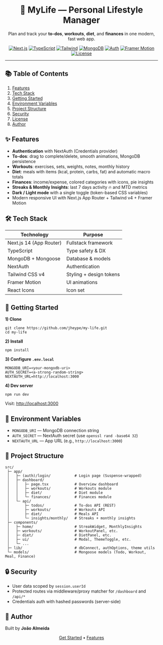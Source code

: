 <div align="center">
  <h1>🌱 MyLife — Personal Lifestyle Manager</h1>
  <p>Plan and track your <strong>to-dos</strong>, <strong>workouts</strong>, <strong>diet</strong>, and <strong>finances</strong> in one modern, fast web app.</p>

  <!-- Badges (edit links as needed) -->
  <p>
    <a href="#"><img alt="Next.js" src="https://img.shields.io/badge/Next.js-14-black?logo=nextdotjs"></a>
    <a href="#"><img alt="TypeScript" src="https://img.shields.io/badge/TypeScript-5-3178C6?logo=typescript&logoColor=white"></a>
    <a href="#"><img alt="Tailwind" src="https://img.shields.io/badge/Tailwind%20CSS-v4-06B6D4?logo=tailwindcss&logoColor=white"></a>
    <a href="#"><img alt="MongoDB" src="https://img.shields.io/badge/MongoDB-Mongoose-47A248?logo=mongodb&logoColor=white"></a>
    <a href="#"><img alt="Auth" src="https://img.shields.io/badge/NextAuth-Credentials-000000?logo=auth0&logoColor=white"></a>
    <a href="#"><img alt="Framer Motion" src="https://img.shields.io/badge/Framer%20Motion-UI%20Animations-0055FF?logo=framer&logoColor=white"></a>
    <a href="#"><img alt="License" src="https://img.shields.io/badge/License-Personal-green"></a>
  </p>

</div>

<hr/>

<!-- TOC -->
<h2 id="table-of-contents">📚 Table of Contents</h2>
<ol>
  <li><a href="#features">Features</a></li>
  <li><a href="#stack">Tech Stack</a></li>
  <li><a href="#getting-started">Getting Started</a></li>
  <li><a href="#environment">Environment Variables</a></li>
  <li><a href="#project-structure">Project Structure</a></li>
  <li><a href="#security">Security</a></li>
  <li><a href="#license">License</a></li>
  <li><a href="#author">Author</a></li>
</ol>

<!-- Features -->
<h2 id="features">✨ Features</h2>
<ul>
  <li><strong>Authentication</strong> with NextAuth (Credentials provider)</li>
  <li><strong>To-dos</strong>: drag to complete/delete, smooth animations, MongoDB persistence</li>
  <li><strong>Workouts</strong>: exercises, sets, weights, notes, monthly history</li>
  <li><strong>Diet</strong>: meals with items (kcal, protein, carbs, fat) and automatic macro totals</li>
  <li><strong>Finances</strong>: income/expense, colored categories with icons, pie insights</li>
  <li><strong>Streaks & Monthly Insights</strong>: last 7 days activity 🔥 and MTD metrics</li>
  <li><strong>Dark / Light mode</strong> with a single toggle (token-based CSS variables)</li>
  <li>Modern responsive UI with Next.js App Router + Tailwind v4 + Framer Motion</li>
</ul>

<!-- Stack -->
<h2 id="stack">🛠️ Tech Stack</h2>
<table>
  <thead>
    <tr><th>Technology</th><th>Purpose</th></tr>
  </thead>
  <tbody>
    <tr><td>Next.js 14 (App Router)</td><td>Fullstack framework</td></tr>
    <tr><td>TypeScript</td><td>Type safety & DX</td></tr>
    <tr><td>MongoDB + Mongoose</td><td>Database & models</td></tr>
    <tr><td>NextAuth</td><td>Authentication</td></tr>
    <tr><td>Tailwind CSS v4</td><td>Styling + design tokens</td></tr>
    <tr><td>Framer Motion</td><td>UI animations</td></tr>
    <tr><td>React Icons</td><td>Icon set</td></tr>
  </tbody>
</table>

<!-- Getting Started -->
<h2 id="getting-started">🚀 Getting Started</h2>

<p><strong>1) Clone</strong></p>
<pre><code>git clone https://github.com/jheype/my-life.git
cd my-life
</code></pre>

<p><strong>2) Install</strong></p>
<pre><code>npm install
</code></pre>

<p><strong>3) Configure <code>.env.local</code></strong></p>
<pre><code>MONGODB_URI=&lt;your-mongodb-uri&gt;
AUTH_SECRET=&lt;a-strong-random-string&gt;
NEXTAUTH_URL=http://localhost:3000
</code></pre>

<p><strong>4) Dev server</strong></p>
<pre><code>npm run dev
</code></pre>

<p>Visit: <a href="http://localhost:3000" target="_blank" rel="noopener">http://localhost:3000</a></p>

<!-- Environment -->
<h2 id="environment">🔧 Environment Variables</h2>
<ul>
  <li><code>MONGODB_URI</code> — MongoDB connection string</li>
  <li><code>AUTH_SECRET</code> — NextAuth secret (use <code>openssl rand -base64 32</code>)</li>
  <li><code>NEXTAUTH_URL</code> — App URL (e.g., <code>http://localhost:3000</code>)</li>
</ul>

<!-- Structure -->
<h2 id="project-structure">🧱 Project Structure</h2>
<pre><code>src/
 ├─ app/
 │   ├─ (auth)/login/           # Login page (Suspense-wrapped)
 │   ├─ dashboard/
 │   │   ├─ page.tsx            # Overview dashboard
 │   │   ├─ workouts/           # Workouts module
 │   │   ├─ diet/               # Diet module
 │   │   └─ finances/           # Finances module
 │   └─ api/
 │       ├─ todos/              # To-dos API (REST)
 │       ├─ workouts/           # Workouts API
 │       ├─ diet/               # Meals API
 │       └─ insights/monthly/   # Streaks + monthly insights
 ├─ components/
 │   ├─ home/                   # StreakWidget, MonthlyInsights
 │   ├─ workouts/               # WorkoutPanel, etc.
 │   ├─ diet/                   # DietPanel, etc.
 │   ├─ ui/                     # Modal, ThemeToggle, etc.
 │   └─ ... 
 ├─ lib/                        # dbConnect, authOptions, theme utils
 └─ models/                     # Mongoose models (Todo, Workout, Meal, Finance)
</code></pre>

<!-- Security -->
<h2 id="security">🔒 Security</h2>
<ul>
  <li>User data scoped by <code>session.userId</code></li>
  <li>Protected routes via middleware/proxy matcher for <code>/dashboard</code> and <code>/api/*</code></li>
  <li>Credentials auth with hashed passwords (server-side)</li>
</ul>

<!-- Author -->
<h2 id="author">🤝 Author</h2>
<p>
  Built by <strong>João Almeida</strong><br/>
</p>

<!-- Quick Links -->
<p align="center">
  <a href="#getting-started">Get Started</a> •
  <a href="#features">Features</a> 
</p>